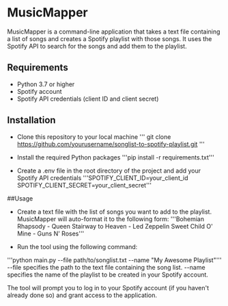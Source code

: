 # MusicMapper
MusicMapper is a command-line application that takes a text file containing a list of songs and creates a Spotify playlist with those songs. It uses the Spotify API to search for the songs and add them to the playlist.

## Requirements
- Python 3.7 or higher
- Spotify account
- Spotify API credentials (client ID and client secret)

## Installation
- Clone this repository to your local machine
''' git clone https://github.com/yourusername/songlist-to-spotify-playlist.git '''

- Install the required Python packages
'''pip install -r requirements.txt'''

- Create a .env file in the root directory of the project and add your Spotify API credentials
'''SPOTIFY_CLIENT_ID=your_client_id
SPOTIFY_CLIENT_SECRET=your_client_secret'''

##Usage
- Create a text file with the list of songs you want to add to the playlist. MusicMapper will auto-format it to the following form:
'''Bohemian Rhapsody - Queen
Stairway to Heaven - Led Zeppelin
Sweet Child O' Mine - Guns N' Roses'''

- Run the tool using the following command:

'''python main.py --file path/to/songlist.txt --name "My Awesome Playlist"'''
--file specifies the path to the text file containing the song list.
--name specifies the name of the playlist to be created in your Spotify account.

The tool will prompt you to log in to your Spotify account (if you haven't already done so) and grant access to the application.
